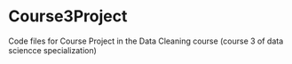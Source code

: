 # Course3Project
Code files for Course Project in the Data Cleaning course (course 3 of data sciencce specialization)
